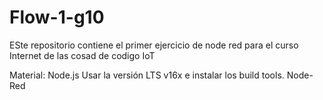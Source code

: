 # Flow-1-g10
ESte repositorio contiene el primer ejercicio de node red para el curso Internet de las cosad de codigo IoT 

Material: 
Node.js Usar la versión LTS v16x e instalar los build tools.
Node-Red
